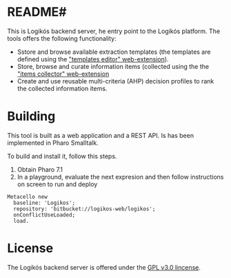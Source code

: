 # README#

This is Logikós backend server, he entry point to the  Logikós platform. The tools offers the following functionality:

* Sstore and browse available extraction templates (the templates are defined using the ["templates editor" web-extension](https://bitbucket.org/logikos-web/templates-editor-webext/src/master/)). 
* Store, browse and curate information items (collected using the the ["items collector" web-extension](https://bitbucket.org/logikos-web/items-collector-webext/src/master/)
* Create and use reusable multi-criteria (AHP) decision profiles to rank the collected information items.

# Building  #

This tool is built as a web application and a REST API. Is has been implemented in Pharo Smalltalk.

To build and install it, follow this steps.

1. Obtain Pharo 7.1
2. In a playground, evaluate the next expresion and then follow instructions on screen to run and deploy

```Smalltalk
Metacello new
  baseline: 'Logikos';
  repository: 'bitbucket://logikos-web/logikos';
  onConflictUseLoaded;
  load.
```

# License #

The Logikós backend server is offered under the [GPL v3.0 lincense](https://www.gnu.org/licenses/gpl-3.0.en.html).  

